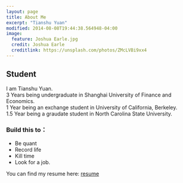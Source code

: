 ```yaml
---
layout: page
title: About Me
excerpt: "Tianshu Yuan"
modified: 2014-08-08T19:44:38.564948-04:00
image:
  feature: Joshua Earle.jpg
  credit: Joshua Earle
  creditlink: https://unsplash.com/photos/ZMcLVBi9xx4
---
```



## Student
I am Tianshu Yuan.  
3 Years being undergraduate in Shanghai University of Finance and Economics.  
1 Year being an exchange student in University of California, Berkeley.  
1.5 Year being a graudate student in North Carolina State University.  


### Build this to：
* Be quant
* Record life
* Kill time
* Look for a job.

You can find my resume here: [resume](https://github.com/ryanyuan42/ryanyuan42.github.io/blob/master/assets/Resume-Tianshu%20Yuan.pdf)
